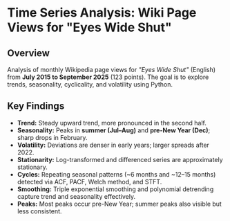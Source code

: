 # Time Series Analysis: Wiki Page Views for "Eyes Wide Shut"

## Overview
Analysis of monthly Wikipedia page views for *"Eyes Wide Shut"* (English) from **July 2015 to September 2025** (123 points). The goal is to explore trends, seasonality, cyclicality, and volatility using Python.

## Key Findings
- **Trend:** Steady upward trend, more pronounced in the second half.  
- **Seasonality:** Peaks in **summer (Jul–Aug)** and **pre-New Year (Dec)**; sharp drops in February.  
- **Volatility:** Deviations are denser in early years; larger spreads after 2022.  
- **Stationarity:** Log-transformed and differenced series are approximately stationary.  
- **Cycles:** Repeating seasonal patterns (~6 months and ~12–15 months) detected via ACF, PACF, Welch method, and STFT.  
- **Smoothing:** Triple exponential smoothing and polynomial detrending capture trend and seasonality effectively.  
- **Peaks:** Most peaks occur pre-New Year; summer peaks also visible but less consistent.  